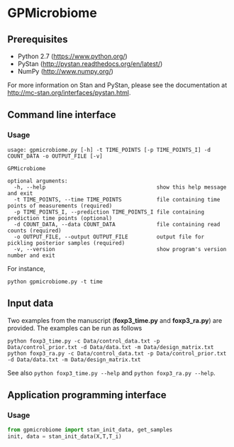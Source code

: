 # GPMicrobiome

## Prerequisites 
* Python 2.7 (https://www.python.org/)
* PyStan (http://pystan.readthedocs.org/en/latest/)
* NumPy (http://www.numpy.org/)

For more information on Stan and PyStan, please see the documentation at http://mc-stan.org/interfaces/pystan.html.

## Command line interface

### Usage

```shell
usage: gpmicrobiome.py [-h] -t TIME_POINTS [-p TIME_POINTS_I] -d COUNT_DATA -o OUTPUT_FILE [-v]

GPMicrobiome

optional arguments: 
  -h, --help                                   show this help message and exit
  -t TIME_POINTS, --time TIME_POINTS           file containing time points of measurements (required)
  -p TIME_POINTS_I, --prediction TIME_POINTS_I file containing prediction time points (optional)
  -d COUNT_DATA, --data COUNT_DATA             file containing read counts (required)
  -o OUTPUT_FILE, --output OUTPUT_FILE         output file for pickling posterior samples (required)
  -v, --version                                show program's version number and exit
```

For instance,

    python gpmicrobiome.py -t time

## Input data
Two examples from the manuscript (**foxp3_time.py** and **foxp3_ra.py**) are provided. The examples can be run as follows

```shell
python foxp3_time.py -c Data/control_data.txt -p Data/control_prior.txt -d Data/data.txt -m Data/design_matrix.txt
python foxp3_ra.py -c Data/control_data.txt -p Data/control_prior.txt -d Data/data.txt -m Data/design_matrix.txt
```

See also `python foxp3_time.py --help` and `python foxp3_ra.py --help`.

## Application programming interface

### Usage

```python
from gpmicrobiome import stan_init_data, get_samples 
init, data = stan_init_data(X,T,T_i)
```
